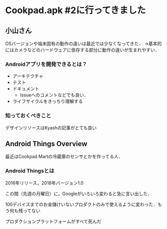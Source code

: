 # Cookpad.apk #2に行ってきました

## 小山さん
OSバージョンや端末固有の動作の違いは最近では少なくなってきた．
→基本的にはカメラなどのハードウェアに依存する部分に動作の違いが生まれやすい．

### Androidアプリを開発できるとは？
* アーキテクチャ
* テスト
* ドキュメント
    * Issueへのコメントなどでも良い．
* ライフサイクルをきっちり理解する

### 知っておくべきこと
デザインリソースはKyashの記事がとても良い

## Android Things Overview
最近はCookpad Martの冷蔵庫のセンサとかを作ってる人．

### Android Thingsとは
2016年リリース，2018年バージョン1.0

この間（先週の月曜日）に，Googleがいろいろ変わると急に言い出した．

100デバイスまでのお金儲けいないプロダクトのみで使えるように変わった．もう何も残ってない

プロダクションプラットフォームがすべて死んだ
